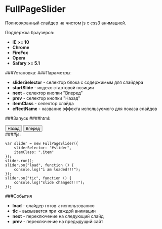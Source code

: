 FullPageSlider
==============
Полноэкранный слайдер на чистом js с css3 анимацией.

Поддержка браузеров:
- **IE >= 10**
- **Chrome**
- **FireFox**
- **Opera**
- **Safary >= 5.1**

###Установка:
    <link href="dist/css/slider.min.css" rel="stylesheet" type="text/css" />
    <script src="dist/js/fullPageSlider.min.js"></script>
###Параметры:
- **sliderSelector** - селектор блока с содержимым для слайдера
- **startSlide** - индекс стартовой позиции
- **next** - селектор кнопки "Вперед"
- **prev** - селектор кнопки "Назад"
- **itemClass** - селектор слайда
- **effectName** - название эффекта используемого для показа слайдов

###Запуск
####html:
    <div id="slider">
        <div class="item" data-image="img/1.jpg"></div>
        <div class="item" data-image="img/2.jpg"></div>
        <div class="item" data-image="img/3.jpg"></div>
        <div class="item" data-image="img/4.jpg"></div>
        <div class="item" data-image="img/5.jpg"></div>
        <div class="item" data-image="img/6.jpg"></div>
        <div class="item" data-image="img/7.jpg"></div>
        <button class="nav prev">Назад</button>
        <button class="nav next">Вперед</button>
    </div>
####js:

    var slider = new FullPageSlider({
        sliderSelector: "#slider",
        itemClass: ".item"
    });
    slider.run();
    slider.on("load", function () {
        console.log("i am loaded!!!");
    });
    slider.on("tic", function () {
        console.log("slide changed!!!");
    });
###События
- **load** - слайдер готов к использованию
- **tic** - вызывается при каждой анимации
- **next** - переключение на следующий слайд
- **prev** - переключение на предыдущий сайт